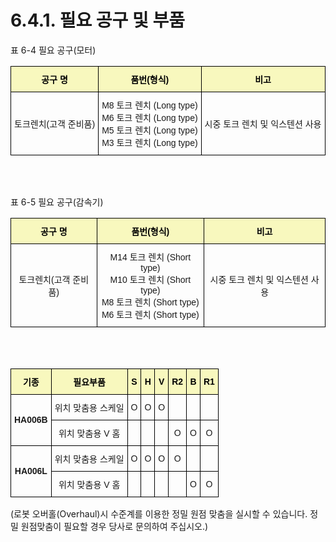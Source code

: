 ﻿# 6.4.1. 필요 공구 및 부품

표 6-4 필요 공구(모터)
<style type="text/css">
.tg  {border-collapse:collapse;border-spacing:0;}
.tg td{border-color:black;border-style:solid;border-width:1px;font-family:Arial, sans-serif;font-size:14px;
  overflow:hidden;padding:10px 5px;word-break:normal;}
.tg th{border-color:black;border-style:solid;border-width:1px;font-family:Arial, sans-serif;font-size:14px;
  font-weight:normal;overflow:hidden;padding:10px 5px;word-break:normal;}
.tg .tg-jafi{background-color:#f8f8be;color:#000000;font-weight:bold;text-align:center;vertical-align:middle}
.tg .tg-nrix{text-align:center;vertical-align:middle}
</style>
<table class="tg">
<thead>
  <tr>
    <th class="tg-jafi">공구 명</th>
    <th class="tg-jafi">품번(형식)</th>
    <th class="tg-jafi">비고</th>
  </tr>
</thead>
<tbody>
  <tr>
    <td class="tg-nrix">토크렌치(고객 준비품)</td>
    <td class="tg-nrix">M8 토크 렌치 (Long type)<br>M6 토크 렌치 (Long type)<br>M5 토크 렌치 (Long type)<br>M3 토크 렌치 (Long type)</td>
    <td class="tg-nrix">시중 토크 렌치 및 익스텐션 사용</td>
  </tr>
</tbody>
</table>

<br></br>

표 6-5 필요 공구(감속기)
<style type="text/css">
.tg  {border-collapse:collapse;border-spacing:0;}
.tg td{border-color:black;border-style:solid;border-width:1px;font-family:Arial, sans-serif;font-size:14px;
  overflow:hidden;padding:10px 5px;word-break:normal;}
.tg th{border-color:black;border-style:solid;border-width:1px;font-family:Arial, sans-serif;font-size:14px;
  font-weight:normal;overflow:hidden;padding:10px 5px;word-break:normal;}
.tg .tg-jafi{background-color:#f8f8be;color:#000000;font-weight:bold;text-align:center;vertical-align:middle}
.tg .tg-nrix{text-align:center;vertical-align:middle}
</style>
<table class="tg">
<thead>
  <tr>
    <th class="tg-jafi">공구 명</th>
    <th class="tg-jafi">품번(형식)</th>
    <th class="tg-jafi">비고</th>
  </tr>
</thead>
<tbody>
  <tr>
    <td class="tg-nrix">토크렌치(고객 준비품)</td>
    <td class="tg-nrix">M14 토크 렌치 (Short type)<br>M10 토크 렌치 (Short type)<br>M8 토크 렌치 (Short type)<br>M6 토크 렌치 (Short type)</td>
    <td class="tg-nrix">시중 토크 렌치 및 익스텐션 사용</td>
  </tr>
</tbody>
</table>

<br></br>

<style type="text/css">
.tg  {border-collapse:collapse;border-spacing:0;}
.tg td{border-color:black;border-style:solid;border-width:1px;font-family:Arial, sans-serif;font-size:14px;
  overflow:hidden;padding:10px 5px;word-break:normal;}
.tg th{border-color:black;border-style:solid;border-width:1px;font-family:Arial, sans-serif;font-size:14px;
  font-weight:normal;overflow:hidden;padding:10px 5px;word-break:normal;}
.tg .tg-c4ze{font-weight:bold;text-align:center;vertical-align:middle}
.tg .tg-yhpm{background-color:#f8f8be;color:#000000;font-weight:bold;text-align:center;vertical-align:middle}
.tg .tg-3i0l{text-align:center;vertical-align:middle}
</style>
<table class="tg">
<thead>
  <tr>
    <th class="tg-yhpm">기종</th>
    <th class="tg-yhpm">필요부품</th>
    <th class="tg-yhpm">S</th>
    <th class="tg-yhpm">H</th>
    <th class="tg-yhpm">V</th>
    <th class="tg-yhpm">R2</th>
    <th class="tg-yhpm">B</th>
    <th class="tg-yhpm">R1</th>
  </tr>
</thead>
<tbody>
  <tr>
    <td class="tg-c4ze" rowspan="2">HA006B</td>
    <td class="tg-3i0l">위치 맞춤용 스케일</td>
    <td class="tg-3i0l">O</td>
    <td class="tg-3i0l">O</td>
    <td class="tg-3i0l">O</td>
    <td class="tg-3i0l"></td>
    <td class="tg-3i0l"></td>
    <td class="tg-3i0l"></td>
  </tr>
  <tr>
    <td class="tg-3i0l">위치 맞춤용 V 홈</td>
    <td class="tg-3i0l"></td>
    <td class="tg-3i0l"></td>
    <td class="tg-3i0l"></td>
    <td class="tg-3i0l">O</td>
    <td class="tg-3i0l">O</td>
    <td class="tg-3i0l">O</td>
  </tr>
  <tr>
    <td class="tg-c4ze" rowspan="2">HA006L</td>
    <td class="tg-3i0l">위치 맞춤용 스케일</td>
    <td class="tg-3i0l">O</td>
    <td class="tg-3i0l">O</td>
    <td class="tg-3i0l">O</td>
    <td class="tg-3i0l">O</td>
    <td class="tg-3i0l"></td>
    <td class="tg-3i0l"></td>
  </tr>
  <tr>
    <td class="tg-3i0l">위치 맞춤용 V 홈</td>
    <td class="tg-3i0l"></td>
    <td class="tg-3i0l"></td>
    <td class="tg-3i0l"></td>
    <td class="tg-3i0l"></td>
    <td class="tg-3i0l">O</td>
    <td class="tg-3i0l">O</td>
  </tr>
</tbody>
</table>

(로봇 오버홀(Overhaul)시 수준계를 이용한 정밀 원점 맞춤을 실시할 수 있습니다. 정밀 원점맞춤이 필요할 경우 당사로 문의하여 주십시오.)